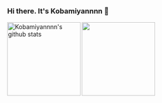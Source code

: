### Hi there. It's Kobamiyannnn 👋
<div href="https://github.com/anuraghazra/github-readme-stats">
  <img height="170" align="left" src="https://github-readme-stats.vercel.app/api?username=Kobamiyannnn&show_icons=true&exclude_repo=github-readme-stats-clone&include_all_commits=true&count_private=true&hide_border=true" alt="Kobamiyannnn's github stats"/>
</div>
<a href="https://github.com/Kobamiyannnn/github-readme-stats-clone">
  <img height="170" align="left" src="https://github-readme-stats-clone-7ygl.vercel.app/api/top-langs/?username=Kobamiyannnn&exclude_repo=github-readme-stats-clone,dotfiles&hide=Gnuplot,Makefile&langs_count=6&layout=compact&hide_border=true"/>
</a>
